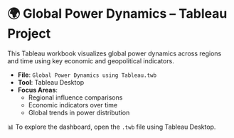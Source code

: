 # 🌍 Global Power Dynamics – Tableau Project

This Tableau workbook visualizes global power dynamics across regions and time using key economic and geopolitical indicators.

- **File**: `Global Power Dynamics using Tableau.twb`
- **Tool**: Tableau Desktop
- **Focus Areas**:
  - Regional influence comparisons
  - Economic indicators over time
  - Global trends in power distribution

📊 To explore the dashboard, open the `.twb` file using Tableau Desktop.
